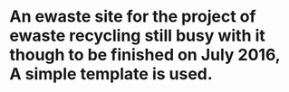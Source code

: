 # An ewaste site for the project of ewaste recycling still busy with it though to be finished on July 2016, A simple template is used.
